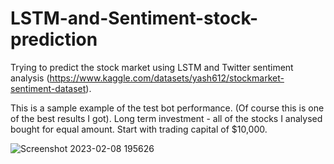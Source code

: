 # LSTM-and-Sentiment-stock-prediction

Trying to predict the stock market using LSTM and Twitter sentiment analysis (https://www.kaggle.com/datasets/yash612/stockmarket-sentiment-dataset).

This is a sample example of the test bot performance. (Of course this is one of the best results I got). Long term investment  - all of the stocks I analysed bought for equal amount. Start with trading capital of $10,000.

![Screenshot 2023-02-08 195626](https://user-images.githubusercontent.com/92480133/217626017-5b312bdd-2df6-4d84-b80c-48297fdfe79d.png)
